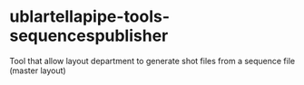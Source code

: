 # ublartellapipe-tools-sequencespublisher
Tool that allow layout department to generate shot files from a sequence file (master layout)
